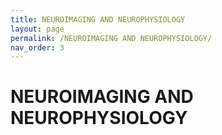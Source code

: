 ```yaml
---
title: NEUROIMAGING AND NEUROPHYSIOLOGY
layout: page
permalink: /NEUROIMAGING AND NEUROPHYSIOLOGY/
nav_order: 3
---
```


# NEUROIMAGING AND NEUROPHYSIOLOGY     
